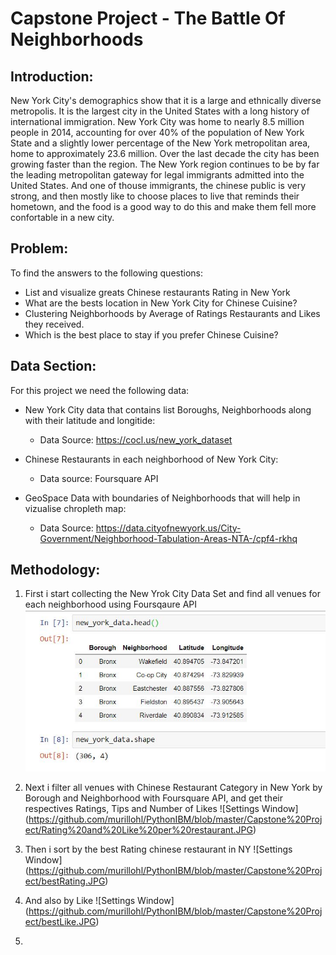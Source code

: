 # Capstone Project - The Battle Of Neighborhoods 

## Introduction:

New York City's demographics show that it is a large and ethnically diverse metropolis.
It is the largest city in the United States with a long history of international immigration.
New York City was home to nearly 8.5 million people in 2014, accounting for over
40% of the population of New York State and a slightly lower percentage of the New
York metropolitan area, home to approximately 23.6 million. Over the last decade the
city has been growing faster than the region. The New York region continues to be by
far the leading metropolitan gateway for legal immigrants admitted into the United
States. And one of thouse immigrants, the chinese public is very strong, and then mostly 
like to choose places to live that reminds their hometown, and the food is a good
way to do this and make them fell more confortable in a new city.

## Problem:

To find the answers to the following questions:
- List and visualize greats Chinese restaurants Rating in New York
- What are the bests location in New York City for Chinese Cuisine?
- Clustering Neighborhoods by Average of Ratings Restaurants and Likes they received.
- Which is the best place to stay if you prefer Chinese Cuisine?

## Data Section:

For this project we need the following data:
  - New York City data that contains list Boroughs, Neighborhoods along with their latitude and longitide:
    - Data Source: https://cocl.us/new_york_dataset
  
  - Chinese Restaurants in each neighborhood of New York City:
    - Data source: Foursquare API
    
  - GeoSpace Data with boundaries of Neighborhoods that will help in vizualise chropleth map:
    - Data Source: https://data.cityofnewyork.us/City-Government/Neighborhood-Tabulation-Areas-NTA-/cpf4-rkhq
    
## Methodology:

1. First i start collecting the New Yrok City Data Set and find all venues for each neighborhood using Foursqaure API
![Settings Window](https://github.com/murillohl/PythonIBM/blob/master/Capstone%20Project/head_shape.JPG)

2. Next i filter all venues with Chinese Restaurant Category in New York by Borough and Neighborhood with Foursquare API, and get their respectives Ratings, Tips and Number of Likes
![Settings Window]
(https://github.com/murillohl/PythonIBM/blob/master/Capstone%20Project/Rating%20and%20Like%20per%20restaurant.JPG)

3. Then i sort by the best Rating chinese restaurant in NY
![Settings Window]
(https://github.com/murillohl/PythonIBM/blob/master/Capstone%20Project/bestRating.JPG)

4. And also by Like
![Settings Window]
(https://github.com/murillohl/PythonIBM/blob/master/Capstone%20Project/bestLike.JPG)

5.
